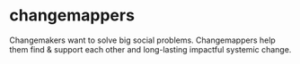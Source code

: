 # changemappers
Changemakers want to solve big social problems. Changemappers help them find &amp; support each other and long-lasting impactful systemic change.
